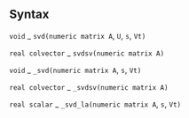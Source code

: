 ## Syntax

`void`<span class="nowrap"> _ `svd(numeric matrix A`, `U`, `s`,
`Vt)`

`real colvector` <span class="nowrap"> _
`svdsv(numeric matrix A)`

`void`<span class="nowrap"> _ `_svd(numeric matrix A`, `s`,
`Vt)`

`real colvector`<span class="nowrap"> _
`_svdsv(numeric matrix A)`

`real scalar` <span class="nowrap"> _
`_svd_la(numeric matrix A`, `s`, `Vt)`
